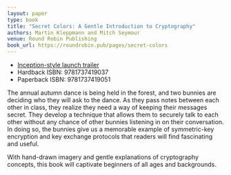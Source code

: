 ```yaml
---
layout: paper
type: book
title: "Secret Colors: A Gentle Introduction to Cryptography"
authors: Martin Kleppmann and Mitch Seymour
venue: Round Robin Publishing
book_url: https://roundrobin.pub/pages/secret-colors
---
```


* [Inception-style launch trailer](https://www.youtube.com/watch?v=0hgx3bwFmIo)
* Hardback ISBN: 9781737419037
* Paperback ISBN: 9781737419051

The annual autumn dance is being held in the forest, and two bunnies are deciding who they will ask
to the dance. As they pass notes between each other in class, they realize they need a way of
keeping their messages secret. They develop a technique that allows them to securely talk to each
other without any chance of other bunnies listening in on their conversation. In doing so, the
bunnies give us a memorable example of symmetric-key encryption and key exchange protocols that
readers will find fascinating and useful.

With hand-drawn imagery and gentle explanations of cryptography concepts, this book will captivate
beginners of all ages and backgrounds.
